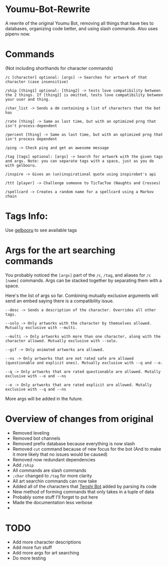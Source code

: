 # Youmu-Bot-Rewrite
A rewrite of the original Youmu Bot, removing all things that have ties to databases, organizing code better, and using slash commands. 
Also uses pipenv now.

# Commands 
(Not including shorthands for character commands)
```
/c [character] optional: [args] -> Searches for artwork of that character (case insensitive)

/ship [thing1] optional: [thing2] -> tests love compatibility between the 2 things. If [thing2] is omitted, tests love compatibility between your user and thing. 

/char_list -> Sends a dm containing a list of characters that the bot has

/rate [thing] -> Same as last time, but with an optimized prng that isn't process-dependent

/percent [thing] -> Same as last time, but with an optimized prng that isn't process dependent

/ping -> Check ping and get an awesome message

/tag [tags] optional: [args] -> Search for artwork with the given tags and args. Note: you can separate tags with a space, just as you do with gelbooru. 

/inspire -> Gives an (un)inspirational quote using inspirobot's api

/ttt [player] -> Challenge someone to TicTacToe (Naughts and Crosses)

/spellcard -> Creates a random name for a spellcard using a Markov chain
```

# Tags Info:
Use [gelbooru](https://gelbooru.com/) to see available tags

# Args for the art searching commands
You probably noticed the `[args]` part of the `/c`, `/tag`, and aliases for `/c [name]` commands. Args can be stacked together by separating them with a space. 

Here's the list of args so far. Combining mutually exclusive arguments will send an embed saying there is a compatibility issue. 
```
--desc -> Sends a description of the character. Overrides all other tags.

--solo -> Only artworks with the character by themselves allowed. Mutually exclusive with --multi.

--multi -> Only artworks with more than one character, along with the character allowed. Mutually exclusive with --solo. 

--gif -> Only animated artworks are allowed.

--ns -> Only artworks that are not rated safe are allowed (questionable and explicit ones). Mutually exclusive with --q and --e.

--q -> Only artworks that are rated questionable are allowed. Mutally exclusive with --e and --ns

--e -> Only artworks that are rated explicit are allowed. Mutally exclusive with --q and --ns
```
More args will be added in the future.


# Overview of changes from original
- Removed leveling
- Removed bot channels
- Removed prefix database because everything is now slash
- Removed `cut` command because of new focus for the bot (And to make it more likely that no issues would be caused)
- Removed now redundant dependencies
- Add `/ship`
- All commands are slash commands 
- `;char` changed to `/tag` for more clarity
- All art searchin commands can now take
- Added all of the characters that [Tenshi Bot](https://github.com/KawashiroDev/TenshiBot) added by parsing its code
- New method of forming commands that only takes in a tuple of data
- Probably some stuff I'll forget to put here
- Made the documentation less verbose
-
# TODO
- Add more character descriptions
- Add more fun stuff
- Add more args for art searching
- Do more testing
